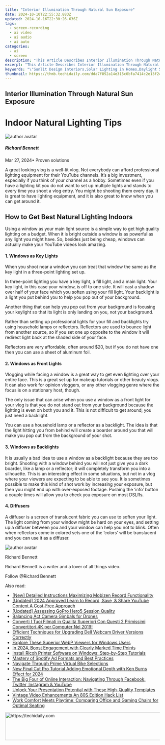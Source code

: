 ```yaml
---
title: "Interior Illumination Through Natural Sun Exposure"
date: 2024-10-10T22:55:32.883Z
updated: 2024-10-16T22:30:26.636Z
tags: 
  - screen-recording
  - ai video
  - ai audio
  - ai auto
categories: 
  - ai
  - screen
description: "This Article Describes Interior Illumination Through Natural Sun Exposure"
excerpt: "This Article Describes Interior Illumination Through Natural Sun Exposure"
keywords: "\"Sunlit Design Interiors,Solar Lighting in Homes,Daylight Spaces Enhancement,Eco-Friendly Illumination,Bright Room Strategies,Sun Exposure Techniques,Natural Luminance Boost\""
thumbnail: https://thmb.techidaily.com/dda7f892a14e315c0bfa7414c2e13f2432b695f38c3a471ddf15f2d24d24baec.jpg
---
```


## Interior Illumination Through Natural Sun Exposure

# Indoor Natural Lighting Tips

![author avatar](https://images.wondershare.com/filmora/article-images/richard-bennett.jpg)

##### Richard Bennett

 Mar 27, 2024• Proven solutions

 A great looking vlog is a well-lit vlog. Not everybody can afford professional lighting equipment for their YouTube channels. It’s a big investment, especially if you think of your channel as a hobby. Sometimes even if you have a lighting kit you do not want to set up multiple lights and stands to every time you shoot a vlog entry. You might be shooting them every day. It is great to have lighting equipment, and it is also great to know when you can get around it.

## How to Get Best Natural Lighting Indoors

 Using a window as your main light source is a simple way to get high quality lighting on a budget. When it is bright outside a window is as powerful as any light you might have. So, besides just being cheap, windows can actually make your YouTube videos look amazing.

#### 1\. Windows as Key Lights

 When you shoot near a window you can treat that window the same as the key light in a three-point lighting set up.

 In three-point lighting you have a key light, a fill light, and a main light. Your key light, in this case your window, is off to one side. It will cast a shadow over half of your face which you soften using your fill light. Your backlight is a light you put behind you to help you pop out of your background.

 Another thing that can help you pop out from your background is focusing your keylight so that its light is only landing on you, not your background.

 Rather than setting up professional lights for your fill and backlights try using household lamps or reflectors. Reflectors are used to bounce light from another source, so if you set one up opposite to the window it will redirect light back at the shaded side of your face.

 Reflectors are very affordable, often around $20, but if you do not have one then you can use a sheet of aluminum foil.

#### 2\. Windows as Front Lights

 Vlogging while facing a window is a great way to get even lighting over your entire face. This is a great set up for makeup tutorials or other beauty vlogs. It can also work for opinion vloggers, or any other vlogging genre where the focus is on a stationary host, though.

 The only issue that can arise when you use a window as a front light for your vlog is that you do not stand out from your background because the lighting is even on both you and it. This is not difficult to get around; you just need a backlight.

 You can use a household lamp or a reflector as a backlight. The idea is that the light hitting you from behind will create a boarder around you that will make you pop out from the background of your shot.

#### 3\. Windows as Backlights

 It is usually a bad idea to use a window as a backlight because they are too bright. Shooting with a window behind you will not just give you a dark boarder, like a lamp or a reflector; it will completely transform you into a silhouette. This is an interesting effect in some situations, but not in a vlog where your viewers are expecting to be able to see you. It is sometimes possible to make this kind of shot work by increasing your exposure, but then you might end up with over-exposed footage. Pushing the ‘info’ button a couple times will allow you to check you exposure on most DSLRs.

#### 4\. Diffusers

 A diffuser is a screen of translucent fabric you can use to soften your light. The light coming from your window might be hard on your eyes, and setting up a diffuser between you and your window can help you not to blink. Often when reflectors come in colored sets one of the ‘colors’ will be translucent and you can use it as a diffuser.

![author avatar](https://images.wondershare.com/filmora/article-images/richard-bennett.jpg)

Richard Bennett

Richard Bennett is a writer and a lover of all things video.

Follow @Richard Bennett

<ins class="adsbygoogle"
      style="display:block"
      data-ad-client="ca-pub-7571918770474297"
      data-ad-slot="8358498916"
      data-ad-format="auto"
      data-full-width-responsive="true"></ins>

<span class="atpl-alsoreadstyle">Also read:</span>
<div><ul>
<li><a href="https://remote-screen-capture.techidaily.com/new-detailed-instructions-maximizing-mobizen-record-functionality/"><u>[New] Detailed Instructions Maximizing Mobizen Record Functionality</u></a></li>
<li><a href="https://youtube-blog.techidaily.com/ed-2024-approved-learn-to-record-save-and-share-youtube-content-a-cost-free-approach/"><u>[Updated] 2024 Approved Learn to Record, Save, & Share YouTube Content A Cost-Free Approach</u></a></li>
<li><a href="https://extra-tips.techidaily.com/updated-assessing-gopro-hero5-session-quality/"><u>[Updated] Assessing GoPro Hero5 Session Quality</u></a></li>
<li><a href="https://extra-tips.techidaily.com/balancing-act-camera-gimbals-for-drones/"><u>Balancing Act Camera Gimbals for Drones</u></a></li>
<li><a href="https://blog-min.techidaily.com/converti-i-tuoi-filmati-in-qualita-superiori-con-questi-2-primissimi-convertitori-4k-per-computer-nel-2019/"><u>Converti I Tuoi Filmati in Qualità Superiori Con Questi 2 Primissimi Convertitori 4K per Computer Nel 2019!</u></a></li>
<li><a href="https://hardware-updates.techidaily.com/efficient-techniques-for-upgrading-dell-webcam-driver-versions-correctly/"><u>Efficient Techniques for Upgrading Dell Webcam Driver Versions Correctly</u></a></li>
<li><a href="https://win11.techidaily.com/explore-these-superior-webp-viewers-for-windows-users/"><u>Explore These Superior WebP Viewers for Windows Users</u></a></li>
<li><a href="https://extra-tips.techidaily.com/in-2024-boost-engagement-with-clearly-marked-time-points/"><u>In 2024, Boost Engagement with Clearly Marked Time Points</u></a></li>
<li><a href="https://hardware-help.techidaily.com/install-ricoh-printer-software-on-windows-step-by-step-tutorials/"><u>Install Ricoh Printer Software on Windows: Step-by-Step Tutorials</u></a></li>
<li><a href="https://extra-tips.techidaily.com/mastery-of-spotify-ad-formats-and-best-practices/"><u>Mastery of Spotify Ad Formats and Best Practices</u></a></li>
<li><a href="https://extra-tips.techidaily.com/navigate-through-prime-virtual-bike-selections/"><u>Navigate Through Prime Virtual Bike Selections</u></a></li>
<li><a href="https://ai-video-apps.techidaily.com/new-final-cut-pro-tutorial-adding-emotional-depth-with-ken-burns-effect-for-2024/"><u>New Final Cut Pro Tutorial Adding Emotional Depth with Ken Burns Effect for 2024</u></a></li>
<li><a href="https://win-forum.techidaily.com/the-big-four-of-online-interaction-navigating-through-facebook-twitter-instagram-and-youtube/"><u>The Big Four of Online Interaction: Navigating Through Facebook, Twitter, Instagram & YouTube</u></a></li>
<li><a href="https://extra-tips.techidaily.com/unlock-your-presentation-potential-with-these-high-quality-templates/"><u>Unlock Your Presentation Potential with These High-Quality Templates</u></a></li>
<li><a href="https://extra-tips.techidaily.com/vintage-video-enhancements-an-80s-edition-hack-list/"><u>Vintage Video Enhancements An 80S Edition Hack List</u></a></li>
<li><a href="https://win-superb.techidaily.com/work-comfort-meets-playtime-comparing-office-and-gaming-chairs-for-optimal-seating/"><u>Work Comfort Meets Playtime: Comparing Office and Gaming Chairs for Optimal Seating</u></a></li>
</ul></div>

<!-- affiliate ads begin -->
<a href="https://unicoeye.pxf.io/c/5597632/2134239/18498" target="_top" id="2134239">
  <img src="//a.impactradius-go.com/display-ad/18498-2134239" border="0" alt="https://techidaily.com" width="721" height="90"/>
</a>
<img height="0" width="0" src="https://unicoeye.pxf.io/i/5597632/2134239/18498" style="position:absolute;visibility:hidden;" border="0" />
<!-- affiliate ads end -->

